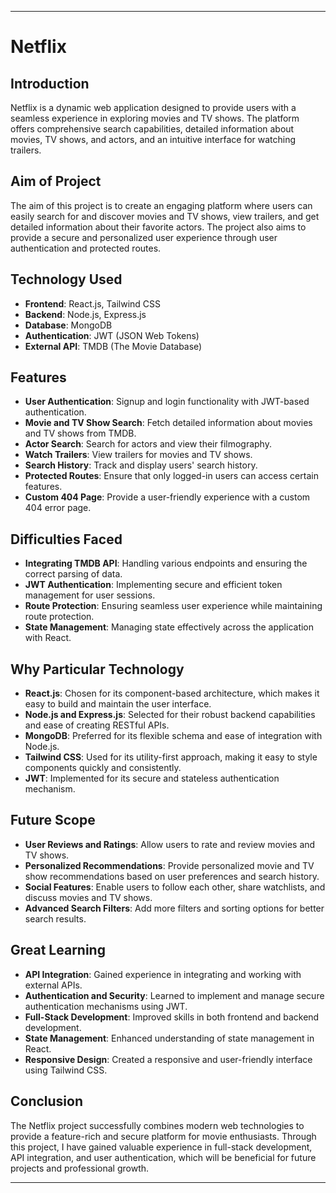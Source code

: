 

---

# Netflix

## Introduction

Netflix is a dynamic web application designed to provide users with a seamless experience in exploring movies and TV shows. The platform offers comprehensive search capabilities, detailed information about movies, TV shows, and actors, and an intuitive interface for watching trailers.

## Aim of Project

The aim of this project is to create an engaging platform where users can easily search for and discover movies and TV shows, view trailers, and get detailed information about their favorite actors. The project also aims to provide a secure and personalized user experience through user authentication and protected routes.

## Technology Used

- **Frontend**: React.js, Tailwind CSS
- **Backend**: Node.js, Express.js
- **Database**: MongoDB
- **Authentication**: JWT (JSON Web Tokens)
- **External API**: TMDB (The Movie Database)

## Features

- **User Authentication**: Signup and login functionality with JWT-based authentication.
- **Movie and TV Show Search**: Fetch detailed information about movies and TV shows from TMDB.
- **Actor Search**: Search for actors and view their filmography.
- **Watch Trailers**: View trailers for movies and TV shows.
- **Search History**: Track and display users' search history.
- **Protected Routes**: Ensure that only logged-in users can access certain features.
- **Custom 404 Page**: Provide a user-friendly experience with a custom 404 error page.

## Difficulties Faced

- **Integrating TMDB API**: Handling various endpoints and ensuring the correct parsing of data.
- **JWT Authentication**: Implementing secure and efficient token management for user sessions.
- **Route Protection**: Ensuring seamless user experience while maintaining route protection.
- **State Management**: Managing state effectively across the application with React.

## Why Particular Technology

- **React.js**: Chosen for its component-based architecture, which makes it easy to build and maintain the user interface.
- **Node.js and Express.js**: Selected for their robust backend capabilities and ease of creating RESTful APIs.
- **MongoDB**: Preferred for its flexible schema and ease of integration with Node.js.
- **Tailwind CSS**: Used for its utility-first approach, making it easy to style components quickly and consistently.
- **JWT**: Implemented for its secure and stateless authentication mechanism.

## Future Scope

- **User Reviews and Ratings**: Allow users to rate and review movies and TV shows.
- **Personalized Recommendations**: Provide personalized movie and TV show recommendations based on user preferences and search history.
- **Social Features**: Enable users to follow each other, share watchlists, and discuss movies and TV shows.
- **Advanced Search Filters**: Add more filters and sorting options for better search results.

## Great Learning

- **API Integration**: Gained experience in integrating and working with external APIs.
- **Authentication and Security**: Learned to implement and manage secure authentication mechanisms using JWT.
- **Full-Stack Development**: Improved skills in both frontend and backend development.
- **State Management**: Enhanced understanding of state management in React.
- **Responsive Design**: Created a responsive and user-friendly interface using Tailwind CSS.

## Conclusion

The Netflix project successfully combines modern web technologies to provide a feature-rich and secure platform for movie enthusiasts. Through this project, I have gained valuable experience in full-stack development, API integration, and user authentication, which will be beneficial for future projects and professional growth.

---

